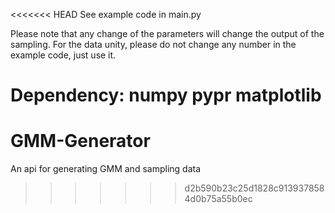 <<<<<<< HEAD
See example code in main.py

Please note that any change of the parameters will change the output of the sampling.
For the data unity, please do not change any number in the example code, just use it.

Dependency:
numpy
pypr
matplotlib
=======
# GMM-Generator
An api for generating GMM and sampling data
>>>>>>> d2b590b23c25d1828c9139378584d0b75a55b0ec

